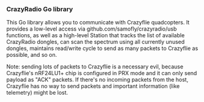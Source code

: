 ### CrazyRadio Go library

This Go library allows you to communicate with Crazyflie quadcopters.
It provides a low-level access via github.com/samofly/crazyradio/usb
functions, as well as a high-level Station that tracks the list of available CrazyRadio dongles,
can scan the spectrum using all currently unused dongles,
maintains read/write cycle to send as many packets to Crazyflie as possible, and so on.

Note: sending lots of packets to Crazyflie is a necessary evil, because
Crazyflie's nRF24LU1+ chip is configured in PRX mode and it can only send
payload as "ACK" packets. If there's no incoming packets from the host,
Crazyflie has no way to send packets and important information (like telemetry) might be lost.


